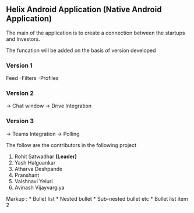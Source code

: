 ## Helix Android Application (Native Android Application)

The main of the application is to create a connection between the startups and Investors.

The funcation will be added on the basis of version developed

### **Version 1**
  Feed 
    -Filters
    -Profiles
  

### **Version 2**
  -> Chat window
  -> Drive Integration
  

### **Version 3**
  -> Teams Integration
  -> Polling 
  
  
  
  The follow are the contributors in the following project
  1. Rohit Satwadhar **(Leader)**
  2. Yash Halgoankar
  3. Atharva Deshpande
  4. Pranshant
  5. Vaishnavi Yeluri
  6. Avinash Vijayvargiya

 Markup : * Bullet list
              * Nested bullet
                  * Sub-nested bullet etc
          * Bullet list item 2
